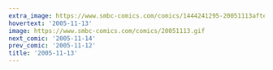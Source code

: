 ```yaml
---
extra_image: https://www.smbc-comics.com/comics/1444241295-20051113after.png
hovertext: '2005-11-13'
image: https://www.smbc-comics.com/comics/20051113.gif
next_comic: '2005-11-14'
prev_comic: '2005-11-12'
title: '2005-11-13'
---
```


